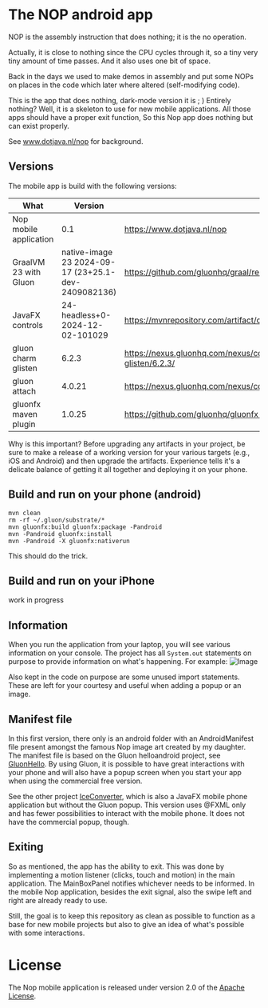 # The NOP android app
NOP is the assembly instruction that does nothing; it is the no operation.

Actually, it is close to nothing since the CPU cycles through it, so a tiny very tiny amount of time passes. And it also uses one bit of space.

Back in the days we used to make demos in assembly and put some NOPs on places in the code which later where altered (self-modifying code).

This is the app that does nothing, dark-mode version it is ; ) Entirely nothing? Well, it is a skeleton to use for new mobile applications. All those apps should have a proper exit function, So this Nop app does nothing but can exist properly.

See www.dotjava.nl/nop for background.

## Versions
The mobile app is build with the following versions:

| What                   | Version                                             | See                                                                                            |
|------------------------|-----------------------------------------------------|------------------------------------------------------------------------------------------------|
| Nop mobile application | 0.1                                                 | https://www.dotjava.nl/nop                                                                     |
| GraalVM 23 with Gluon  | native-image 23 2024-09-17 (23+25.1-dev-2409082136) | https://github.com/gluonhq/graal/releases                                                      |
| JavaFX controls        | 24-headless+0-2024-12-02-101029                     | https://mvnrepository.com/artifact/org.openjfx/javafx-controls                                 |
| gluon charm glisten    | 6.2.3                                               | https://nexus.gluonhq.com/nexus/content/repositories/releases/com/gluonhq/charm-glisten/6.2.3/ |
| gluon attach           | 4.0.21                                              | https://nexus.gluonhq.com/nexus/content/repositories/releases/com/gluonhq/attach/              |
| gluonfx maven plugin   | 1.0.25                                              | https://github.com/gluonhq/gluonfx-maven-plugin/                                               |

Why is this important? Before upgrading any artifacts in your project, be sure to make a release of a working version for your various targets (e.g., iOS and Android) and then upgrade the artifacts. Experience tells it's a delicate balance of getting it all together and deploying it on your phone.

## Build and run on your phone (android)
```
mvn clean
rm -rf ~/.gluon/substrate/*
mvn gluonfx:build gluonfx:package -Pandroid
mvn -Pandroid gluonfx:install
mvn -Pandroid -X gluonfx:nativerun
```
This should do the trick.

## Build and run on your iPhone
work in progress

## Information
When you run the application from your laptop, you will see various information on your console. The project has all `System.out` statements on purpose to provide information on what's happening. For example:
![Image](https://github.com/user-attachments/assets/d9f28f9d-c879-483c-94d1-cdef291a9009)

Also kept in the code on purpose are some unused import statements. These are left for your courtesy and useful when adding a popup or an image.

## Manifest file
In this first version, there only is an android folder with an AndroidManifest file present amongst the famous Nop image art created by my daughter. The manifest file is based on the Gluon helloandroid project, see [GluonHello](https://github.com/gluonhq/gluon-samples/tree/master/HelloGluon). By using Gluon, it is possible to have great interactions with your phone and will also have a popup screen when you start your app when using the commercial free version. 

See the other project [IceConverter](https://github.com/michiel-jfx/iceconverter), which is also a JavaFX mobile phone application but without the Gluon popup. This version uses @FXML only and has fewer possibilities to interact with the mobile phone. It does not have the commercial popup, though.

## Exiting
So as mentioned, the app has the ability to exit. This was done by implementing a motion listener (clicks, touch and motion) in the main application. The MainBoxPanel notifies whichever needs to be informed. In the mobile Nop application, besides the exit signal, also the swipe left and right are already ready to use.

Still, the goal is to keep this repository as clean as possible to function as a base for new mobile projects but also to give an idea of what's possible with some interactions.

# License

The Nop mobile application is released under version 2.0 of the [Apache License](https://www.apache.org/licenses/LICENSE-2.0).
